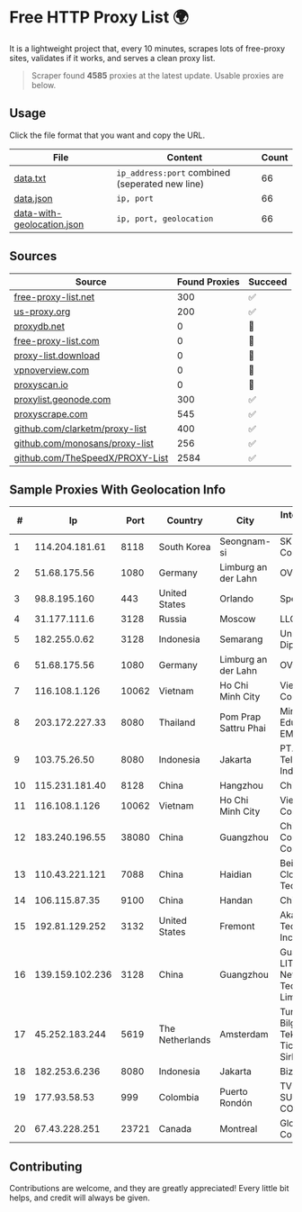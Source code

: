 
# Free HTTP Proxy List 🌍

It is a lightweight project that, every 10 minutes, scrapes lots of free-proxy sites, validates if it works, and serves a clean proxy list.


> Scraper found **4585** proxies at the latest update. Usable proxies are below.

## Usage

Click the file format that you want and copy the URL.


|File|Content|Count|
|----|-------|-----|
|[data.txt](https://raw.githubusercontent.com/themiralay/Proxy-List-World/master/data.txt)|`ip_address:port` combined (seperated new line)|66|
|[data.json](https://raw.githubusercontent.com/themiralay/Proxy-List-World/master/data.json)|`ip, port`|66|
|[data-with-geolocation.json](https://raw.githubusercontent.com/themiralay/Proxy-List-World/master/data-with-geolocation.json)|`ip, port, geolocation`|66|

## Sources

|Source|Found Proxies|Succeed|
|------|-------------|-------|
|[free-proxy-list.net](https://free-proxy-list.net)|300|✅|
|[us-proxy.org](https://www.us-proxy.org)|200|✅|
|[proxydb.net](http://proxydb.net)|0|🚫|
|[free-proxy-list.com](https://free-proxy-list.com/?page=&port=&type%5B%5D=http&type%5B%5D=https&up_time=0&search=Search)|0|🚫|
|[proxy-list.download](https://www.proxy-list.download/HTTP)|0|🚫|
|[vpnoverview.com](https://vpnoverview.com/privacy/anonymous-browsing/free-proxy-servers)|0|🚫|
|[proxyscan.io](https://www.proxyscan.io)|0|🚫|
|[proxylist.geonode.com](https://proxylist.geonode.com/api/proxy-list?limit=300&page=1&sort_by=lastChecked&sort_type=desc&protocols=http,https)|300|✅|
|[proxyscrape.com](https://api.proxyscrape.com/v2/?request=displayproxies&protocol=http&timeout=10000&country=all&ssl=all&anonymity=all)|545|✅|
|[github.com/clarketm/proxy-list](https://raw.githubusercontent.com/clarketm/proxy-list/master/proxy-list-raw.txt)|400|✅|
|[github.com/monosans/proxy-list](https://raw.githubusercontent.com/monosans/proxy-list/main/proxies/http.txt)|256|✅|
|[github.com/TheSpeedX/PROXY-List](https://raw.githubusercontent.com/TheSpeedX/PROXY-List/master/http.txt)|2584|✅|


## Sample Proxies With Geolocation Info

|#|Ip|Port|Country|City|Internet Service Provider|
|-|--|----|-------|----|-------------------------|
|1|114.204.181.61|8118|South Korea|Seongnam-si|SK Broadband Co Ltd|
|2|51.68.175.56|1080|Germany|Limburg an der Lahn|OVH SAS|
|3|98.8.195.160|443|United States|Orlando|Spectrum|
|4|31.177.111.6|3128|Russia|Moscow|LLC Smart Ape|
|5|182.255.0.62|3128|Indonesia|Semarang|Universitas Diponegoro|
|6|51.68.175.56|1080|Germany|Limburg an der Lahn|OVH SAS|
|7|116.108.1.126|10062|Vietnam|Ho Chi Minh City|Viettel Corporation|
|8|203.172.227.33|8080|Thailand|Pom Prap Sattru Phai|Ministry of Education - EMISC|
|9|103.75.26.50|8080|Indonesia|Jakarta|PT. Mora Telematika Indonesia|
|10|115.231.181.40|8128|China|Hangzhou|China Telecom|
|11|116.108.1.126|10062|Vietnam|Ho Chi Minh City|Viettel Corporation|
|12|183.240.196.55|38080|China|Guangzhou|China Mobile Communications Corporation|
|13|110.43.221.121|7088|China|Haidian|Beijing Kingsoft Cloud Internet Technology Co|
|14|106.115.87.35|9100|China|Handan|Chinanet|
|15|192.81.129.252|3132|United States|Fremont|Akamai Technologies, Inc.|
|16|139.159.102.236|3128|China|Guangzhou|Guangdong LITONG Network Technology Limited|
|17|45.252.183.244|5619|The Netherlands|Amsterdam|Turunc Smart Bilgisayar Teknoloji Ve Dis Ticaret Limited Sirketi|
|18|182.253.6.236|8080|Indonesia|Jakarta|Biznet Networks|
|19|177.93.58.53|999|Colombia|Puerto Rondón|TV AZTECA SUCURSAL COLOMBIA|
|20|67.43.228.251|23721|Canada|Montreal|GloboTech Communications|



## Contributing

Contributions are welcome, and they are greatly appreciated! Every
little bit helps, and credit will always be given.

